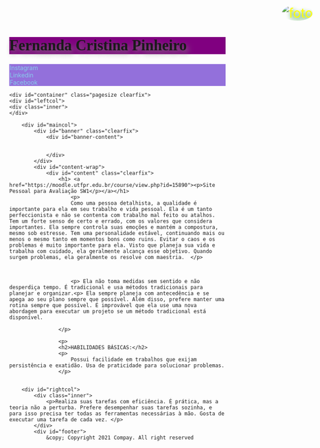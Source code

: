 


![foto](https://user-images.githubusercontent.com/83788860/118585737-e370b780-b76f-11eb-8de1-e1ca2e2c8f0c.jpg)



<html lang="pt-br">
<head>
<title>Fernanda C. Pinheiro</title>
<meta charset="UTF-8">
<link rel="stylesheet" type="text/css" href= "index.css" media="screen" />
</head>
<body>					
    
    
<h1 class="select"><span>Fernanda Cristina Pinheiro</span></h1>
<img src="imagens/foto.jpg" alt="" class="left" />    


<div><a href="https://www.instagram.com/_don.t.panic_/">Instagram</a></div>    
<div><a href="https://www.linkedin.com/in/fernanda-pinheiro-732753209/">Linkedin</a></div>
<div><a href="https://www.facebook.com/profile.php?id=100005997961190&viewas=100000686899395">Facebook</a></div>

    <div id="container" class="pagesize clearfix">
    <div id="leftcol">
    <div class="inner">
    </div>
            
        <div id="maincol">
        	<div id="banner" class="clearfix">
            	<div id="banner-content">
                
                   
                </div>
            </div>
            <div id="content-wrap">
            	<div id="content" class="clearfix">
                	<h1> <a href="https://moodle.utfpr.edu.br/course/view.php?id=15890"><p>Site Pessoal para Avaliação SW1</p></a></h1>
                		<p>
                    	Como uma pessoa detalhista, a qualidade é importante para ela em seu trabalho e vida pessoal. Ela é um tanto perfeccionista e não se contenta com trabalho mal feito ou atalhos. Tem um forte senso de certo e errado, com os valores que considera importantes. Ela sempre controla suas emoções e mantém a compostura, mesmo sob estresse. Tem uma personalidade estável, continuando mais ou menos o mesmo tanto em momentos bons como ruins. Evitar o caos e os problemas é muito importante para ela. Visto que planeja sua vida e trabalha com cuidado, ela geralmente alcança esse objetivo. Quando surgem problemas, ela geralmente os resolve com maestria.  </p>
                        
                
						
                        <p> Ela não toma medidas sem sentido e não desperdiça tempo. É tradicional e usa métodos tradicionais para planejar e organizar.<p> Ela sempre planeja com antecedência e se apega ao seu plano sempre que possível. Além disso, prefere manter uma rotina sempre que possível. É improvável que ela use uma nova abordagem para executar um projeto se um método tradicional está disponível.

					</p>
                 
                    <p>
                    <h2>HABILIDADES BÁSICAS:</h2>
                    <p>
                        Possui facilidade em trabalhos que exijam persistência e exatidão. Usa de praticidade para solucionar problemas.
                    </p>
                
          
        <div id="rightcol">
        	<div class="inner">
            	<p>Realiza suas tarefas com eficiência. É prática, mas a teoria não a perturba. Prefere desempenhar suas tarefas sozinha, e para isso precisa ter todas as ferramentas necessárias à mão. Gosta de executar uma tarefa de cada vez. </p>
            </div>
            <div id="footer">
            	&copy; Copyright 2021 Compay. All right reserved
         

			
		   
  <style>
  

    .intro {
      margin-bottom: 20px;
    }

    #container {
      width: 100%;
      margin: auto;
      text-align: center;
      background-repeat: repeat;
   
    }


h1 {
  background-color: purple;
  
}


div {
  background-color: mediumpurple;
}

p {
  background-color: mediumpurple;
}
   
    img {
    position: fixed;
    top: 25px;
    right: 25px;
    border-radius: 50%;
  
    }


    p {
      color: yellow;
      text-shadow: green 0.1em 0.2em 0.4em;
      margin: 0 300px;
      font-size: 30px;
    }

    a {
      outline: none;
      text-decoration: none;
      padding: 2px 1px 0;
    }

    a:link {
      color: skyblue;
    }

    a:visited {
      color: white;
    }

    a:focus {
      border-bottom: 1px solid;
      background: blue;
    }

    a:hover {
      border-bottom: 1px solid;
      background: #FF6347;
    }

    a:active {
      background: #265301;
      color: skyblue;
    }

    h1 {
      text-shadow: gray 0.1em 0.2em 0.4em;
      font-size: 35px;
      font-family: cursive;
    }

    h2 {
      text-shadow: white 0.1em 0.2em 0.4em;
      font-family: cursive;
    }

    h3 {
      text-shadow: white 0.1em 0.2em 0.4em;
      font-family: cursive;
    }

    li {
      list-style: none;
      margin-left: -10px;

    }
    
 
  </style>


</head>


<body>
   


</body>

</html>
